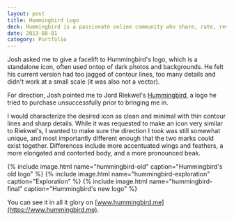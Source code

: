 ```yaml
---
layout: post
title: Hummingbird Logo
deck: Hummingbird is a passionate online community who share, rate, review, and talk about anime. It was started in late 2012 by the talented entrepeneur and self-declared anime-nerd, Josh Fabian.
date: 2013-08-01
category: Portfolio
---
```


Josh asked me to give a facelift to Hummingbird's logo, which is a standalone icon, often used ontop of dark photos and backgrounds. He felt his current version had too jagged of contour lines, too many details and didn't work at a small scale (it was also not a vector).

For direction, Josh pointed me to Jord Riekwel's [Hummingbird](https://dribbble.com/shots/370581-Hummingbird), a logo he tried to purchase unsuccessfully prior to bringing me in.

I would characterize the desired icon as clean and minimal with thin contour lines and sharp details. While it was requested to make an icon very similar to Riekwel's, I wanted to make sure the direction I took was still somewhat unique, and most importantly different enough that the two marks could exist together. Differences include more accentuated wings and feathers, a more elongated and contorted body, and a more pronounced beak.

{% include image.html name="hummingbird-old" caption="Hummingbird's old logo" %}
{% include image.html name="hummingbird-exploration" caption="Exploration" %}
{% include image.html name="hummingbird-final" caption="Hummingbird's new logo" %}

You can see it in all it glory on [www.hummingbird.me](https://www.hummingbird.me).

